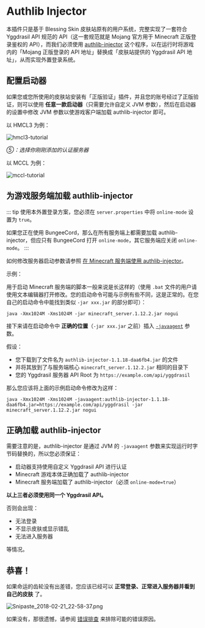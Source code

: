 # Authlib Injector

本插件只是基于 Blessing Skin 皮肤站原有的用户系统，完整实现了一套符合 Yggdrasil API 规范的 API（这一套规范就是 Mojang 官方用于 Minecraft 正版登录鉴权的 API），而我们必须使用 [authlib-injector](https://github.com/yushijinhun/authlib-injector) 这个程序，以在运行时将游戏内的「Mojang 正版登录的 API 地址」替换成「皮肤站提供的 Yggdrasil API 地址」，从而实现外置登录系统。

## 配置启动器

如果您或您所使用的皮肤站安装有「正版验证」插件，并且您的账号经过了正版验证，则可以使用 **任意一款启动器**（只需要允许自定义 JVM 参数），然后在启动器的设置中修改 JVM 参数以使游戏客户端加载 authlib-injector 即可。

以 HMCL3 为例：

![hmcl3-tutorial](https://gitcode.net/chearlai/f/-/raw/master/HMCLsmall.png)

*⑤：选择你刚刚添加的认证服务器*

以 MCCL 为例：

![mccl-tutorial](https://gitcode.net/chearlai/f/-/raw/master/MCCL.png)

## 为游戏服务端加载 authlib-injector

::: tip
使用本外置登录方案，您必须在 `server.properties` 中将 `online-mode` 设置为 `true`。

如果您正在使用 BungeeCord，那么在所有服务端上都需要加载 authlib-injector，但应只有 BungeeCord 打开 `online-mode`，其它服务端应关闭 `online-mode`。
:::

如何修改服务器启动参数请参照 [在 Minecraft 服务端使用 authlib-injector](https://github.com/yushijinhun/authlib-injector/wiki/%E5%9C%A8-Minecraft-%E6%9C%8D%E5%8A%A1%E7%AB%AF%E4%BD%BF%E7%94%A8-authlib-injector)。

示例：

用于启动 Minecraft 服务端的脚本一般来说是长这样的（使用 `.bat` 文件的用户请使用文本编辑器打开修改。您的启动命令可能与示例有些不同，这是正常的。在您自己的启动命令中能找到类似 `-jar xxx.jar` 的部分即可）：

```
java -Xmx1024M -Xms1024M -jar minecraft_server.1.12.2.jar nogui
```

接下来请在启动命令中 **正确的位置**（`-jar xxx.jar` 之前）插入 [`-javaagent`](https://github.com/yushijinhun/authlib-injector/wiki/%E5%90%AF%E5%8A%A8%E5%99%A8%E6%8A%80%E6%9C%AF%E8%A7%84%E8%8C%83#%E6%B7%BB%E5%8A%A0-jvm-%E5%8F%82%E6%95%B0) 参数。

假设：

- 您下载到了文件名为 `authlib-injector-1.1.18-daa6fb4.jar` 的文件
- 并将其放到了与服务端核心 `minecraft_server.1.12.2.jar` 相同的目录下
- 您的 Yggdrasil 服务器 API Root 为 `https://example.com/api/yggdrasil`

那么您应该将上面的示例启动命令修改为这样：

```
java -Xmx1024M -Xms1024M -javaagent:authlib-injector-1.1.18-daa6fb4.jar=https://example.com/api/yggdrasil -jar minecraft_server.1.12.2.jar nogui
```

## 正确加载 authlib-injector

需要注意的是，authlib-injector 是通过 JVM 的 `-javaagent` 参数来实现运行时字节码替换的，所以您必须保证：

- 启动器支持使用自定义 Yggdrasil API 进行认证
- Minecraft 游戏本体正确加载了 authlib-injector
- Minecraft 服务端加载了 authlib-injector（必须 `online-mode=true`）

**以上三者必须使用同一个 Yggdrasil API。**

否则会出现：

- 无法登录
- 不显示皮肤或显示错乱
- 无法进入服务器

等情况。

## 恭喜！

如果命运的齿轮没有出差错，您应该已经可以 **正常登录、正常进入服务器并看到自己的皮肤** 了。

![Snipaste_2018-02-21_22-58-37.png](https://i.loli.net/2018/02/21/5a8d89606b803.png)

如果没有，那很遗憾，请参阅 [错误排查](./troubleshooting.md) 来排除可能的错误原因。

